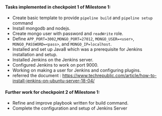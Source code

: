 #### Tasks implemented in checkpoint 1 of Milestone 1:

- Create basic template to provide `pipeline build` and `pipeline setup` command
- Install mongodb and nodejs.
- Create mongo user with password and `readWrite` role.
- Define `APP_PORT=3002`,`MONGO_PORT=27012`, `MONGO_USER=<user>`, `MONGO_PASSWORD=<pass>`, and `MONGO_IP=localhost`.
- Installed and set up Java8 which was a prerequisite for Jenkins installation and setup.
- Installed Jenkins on the Jenkins server.
- Configured Jenkins to work on port 9000.
- Working on making a user for Jenkins and configuring plugins.
- referred the document : https://www.techrepublic.com/article/how-to-install-jenkins-on-ubuntu-server-18-04/

#### Further work for checkpoint 2 of Milestone 1:

- Refine and improve playbook written for build command.
- Complete the configuration and setup of Jenkins Server
